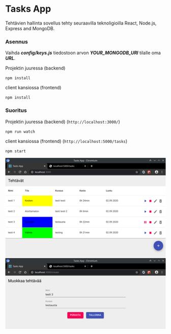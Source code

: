 # Tasks App

Tehtävien hallinta sovellus tehty seuraavilla teknoligioilla React, Node.js, Express and MongoDB.

### Asennus
Vaihda **_config/keys.js_** tiedostoon arvon **_YOUR_MONGODB_URI_** tilalle oma **_URL_**.

Projektin juuressa (backend)
```
npm install
```
client kansiossa (frontend)
```
npm install
```

### Suoritus
Projektin juuressa (backend) (`http://localhost:3000/`)
```
npm run watch
```
client kansiossa (frontend) (`http://localhost:5000/tasks`)
```
npm start
```


<img src="/screenshots/tasksappmain.png" width="640px">

<img src="/screenshots/tasksappcreate.png" width="640px">
